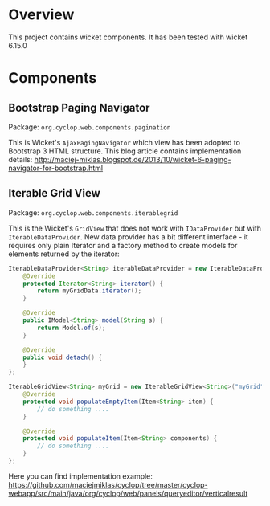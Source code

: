 # Overview
This project contains wicket components. It has been tested with wicket 6.15.0

# Components

## Bootstrap Paging Navigator
Package: `org.cyclop.web.components.pagination`

This is Wicket's `AjaxPagingNavigator` which view has been adopted to Bootstrap 3 HTML structure. This blog article contains implementation details: http://maciej-miklas.blogspot.de/2013/10/wicket-6-paging-navigator-for-bootstrap.html

## Iterable Grid View
Package: `org.cyclop.web.components.iterablegrid`

This is the Wicket's `GridView` that does not work with `IDataProvider` but with `IterableDataProvider`. New data  provider has a bit different interface - it requires only plain Iterator and a factory method to create models for elements  returned by the iterator:

``` java
IterableDataProvider<String> iterableDataProvider = new IterableDataProvider<String>(10) {
	@Override
	protected Iterator<String> iterator() {
		return myGridData.iterator();
	}

	@Override
	public IModel<String> model(String s) {
		return Model.of(s);
	}

	@Override
	public void detach() {
	}
};

IterableGridView<String> myGrid = new IterableGridView<String>("myGrid", iterableDataProvider) {
	@Override
	protected void populateEmptyItem(Item<String> item) {
		// do something ....
	}

	@Override
	protected void populateItem(Item<String> components) {
		// do something ....
	}
};

```



Here you can find implementation example: https://github.com/maciejmiklas/cyclop/tree/master/cyclop-webapp/src/main/java/org/cyclop/web/panels/queryeditor/verticalresult


